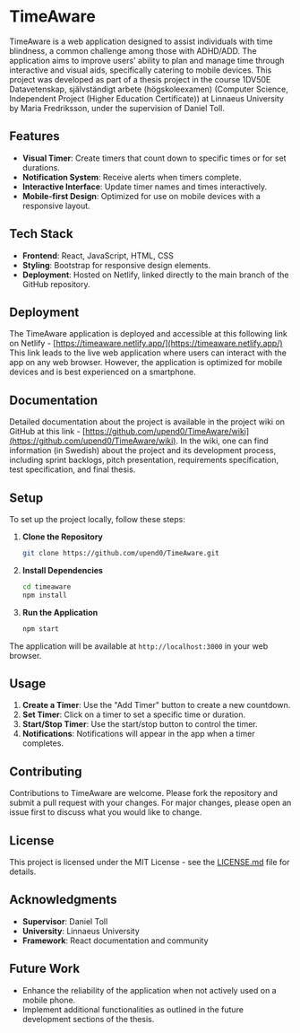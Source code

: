 # TimeAware

TimeAware is a web application designed to assist individuals with time blindness, a common challenge among those with ADHD/ADD. The application aims to improve users' ability to plan and manage time through interactive and visual aids, specifically catering to mobile devices. This project was developed as part of a thesis project in the course 1DV50E Datavetenskap, självständigt arbete (högskoleexamen) (Computer Science, Independent Project (Higher Education Certificate)) at Linnaeus University by Maria Fredriksson, under the supervision of Daniel Toll. 

## Features

- **Visual Timer**: Create timers that count down to specific times or for set durations.
- **Notification System**: Receive alerts when timers complete.
- **Interactive Interface**: Update timer names and times interactively.
- **Mobile-first Design**: Optimized for use on mobile devices with a responsive layout.

## Tech Stack

- **Frontend**: React, JavaScript, HTML, CSS
- **Styling**: Bootstrap for responsive design elements.
- **Deployment**: Hosted on Netlify, linked directly to the main branch of the GitHub repository.

## Deployment
The TimeAware application is deployed and accessible at this following link on Netlify - [https://timeaware.netlify.app/](https://timeaware.netlify.app/)
This link leads to the live web application where users can interact with the app on any web browser. However, the application is optimized for mobile devices and is best experienced on a smartphone.

## Documentation
Detailed documentation about the project is available in the project wiki on GitHub at this link - [https://github.com/upend0/TimeAware/wiki](https://github.com/upend0/TimeAware/wiki). In the wiki, one can find information (in Swedish) about the project and its development process, including sprint backlogs, pitch presentation, requirements specification, test specification, and final thesis.

## Setup

To set up the project locally, follow these steps:

1. **Clone the Repository**
   ```bash
   git clone https://github.com/upend0/TimeAware.git
   ```
2. **Install Dependencies**
   ```bash
   cd timeaware
   npm install
   ```
3. **Run the Application**
   ```bash
   npm start
   ```

The application will be available at `http://localhost:3000` in your web browser.

## Usage

1. **Create a Timer**: Use the "Add Timer" button to create a new countdown.
2. **Set Timer**: Click on a timer to set a specific time or duration.
3. **Start/Stop Timer**: Use the start/stop button to control the timer.
4. **Notifications**: Notifications will appear in the app when a timer completes.

## Contributing

Contributions to TimeAware are welcome. Please fork the repository and submit a pull request with your changes. For major changes, please open an issue first to discuss what you would like to change.

## License

This project is licensed under the MIT License - see the [LICENSE.md](LICENSE) file for details.

## Acknowledgments

- **Supervisor**: Daniel Toll
- **University**: Linnaeus University
- **Framework**: React documentation and community

## Future Work

- Enhance the reliability of the application when not actively used on a mobile phone.
- Implement additional functionalities as outlined in the future development sections of the thesis.

